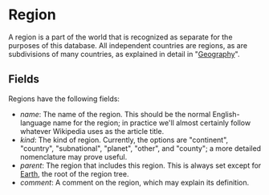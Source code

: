 # Region

A region is a part of the world that is recognized as separate for the purposes of this database.
All independent countries are regions, as are subdivisions of many countries, as explained in
detail in "[Geography](geography)".

## Fields

Regions have the following fields:

- _name_: The name of the region. This should be the normal English-language
  name for the region; in practice we'll almost certainly follow whatever
  Wikipedia uses as the article title.
- _kind_: The kind of region. Currently, the options are "continent", "country",
  "subnational", "planet", "other", and "county"; a more detailed nomenclature
  may prove useful.
- _parent_: The region that includes this region. This is always set except
  for [Earth](/r/Earth), the root of the region tree.
- _comment_: A comment on the region, which may explain its definition.
